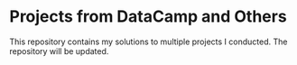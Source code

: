 # Projects from DataCamp and Others
This repository contains my solutions to multiple projects I conducted. The repository will be updated.
